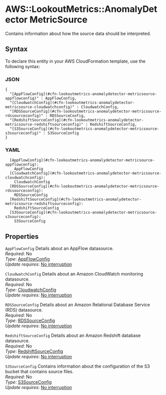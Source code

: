 # AWS::LookoutMetrics::AnomalyDetector MetricSource<a name="aws-properties-lookoutmetrics-anomalydetector-metricsource"></a>

Contains information about how the source data should be interpreted\.

## Syntax<a name="aws-properties-lookoutmetrics-anomalydetector-metricsource-syntax"></a>

To declare this entity in your AWS CloudFormation template, use the following syntax:

### JSON<a name="aws-properties-lookoutmetrics-anomalydetector-metricsource-syntax.json"></a>

```
{
  "[AppFlowConfig](#cfn-lookoutmetrics-anomalydetector-metricsource-appflowconfig)" : AppFlowConfig,
  "[CloudwatchConfig](#cfn-lookoutmetrics-anomalydetector-metricsource-cloudwatchconfig)" : CloudwatchConfig,
  "[RDSSourceConfig](#cfn-lookoutmetrics-anomalydetector-metricsource-rdssourceconfig)" : RDSSourceConfig,
  "[RedshiftSourceConfig](#cfn-lookoutmetrics-anomalydetector-metricsource-redshiftsourceconfig)" : RedshiftSourceConfig,
  "[S3SourceConfig](#cfn-lookoutmetrics-anomalydetector-metricsource-s3sourceconfig)" : S3SourceConfig
}
```

### YAML<a name="aws-properties-lookoutmetrics-anomalydetector-metricsource-syntax.yaml"></a>

```
  [AppFlowConfig](#cfn-lookoutmetrics-anomalydetector-metricsource-appflowconfig): 
    AppFlowConfig
  [CloudwatchConfig](#cfn-lookoutmetrics-anomalydetector-metricsource-cloudwatchconfig): 
    CloudwatchConfig
  [RDSSourceConfig](#cfn-lookoutmetrics-anomalydetector-metricsource-rdssourceconfig): 
    RDSSourceConfig
  [RedshiftSourceConfig](#cfn-lookoutmetrics-anomalydetector-metricsource-redshiftsourceconfig): 
    RedshiftSourceConfig
  [S3SourceConfig](#cfn-lookoutmetrics-anomalydetector-metricsource-s3sourceconfig): 
    S3SourceConfig
```

## Properties<a name="aws-properties-lookoutmetrics-anomalydetector-metricsource-properties"></a>

`AppFlowConfig`  <a name="cfn-lookoutmetrics-anomalydetector-metricsource-appflowconfig"></a>
Details about an AppFlow datasource\.  
*Required*: No  
*Type*: [AppFlowConfig](aws-properties-lookoutmetrics-anomalydetector-appflowconfig.md)  
*Update requires*: [No interruption](https://docs.aws.amazon.com/AWSCloudFormation/latest/UserGuide/using-cfn-updating-stacks-update-behaviors.html#update-no-interrupt)

`CloudwatchConfig`  <a name="cfn-lookoutmetrics-anomalydetector-metricsource-cloudwatchconfig"></a>
Details about an Amazon CloudWatch monitoring datasource\.  
*Required*: No  
*Type*: [CloudwatchConfig](aws-properties-lookoutmetrics-anomalydetector-cloudwatchconfig.md)  
*Update requires*: [No interruption](https://docs.aws.amazon.com/AWSCloudFormation/latest/UserGuide/using-cfn-updating-stacks-update-behaviors.html#update-no-interrupt)

`RDSSourceConfig`  <a name="cfn-lookoutmetrics-anomalydetector-metricsource-rdssourceconfig"></a>
Details about an Amazon Relational Database Service \(RDS\) datasource\.  
*Required*: No  
*Type*: [RDSSourceConfig](aws-properties-lookoutmetrics-anomalydetector-rdssourceconfig.md)  
*Update requires*: [No interruption](https://docs.aws.amazon.com/AWSCloudFormation/latest/UserGuide/using-cfn-updating-stacks-update-behaviors.html#update-no-interrupt)

`RedshiftSourceConfig`  <a name="cfn-lookoutmetrics-anomalydetector-metricsource-redshiftsourceconfig"></a>
Details about an Amazon Redshift database datasource\.  
*Required*: No  
*Type*: [RedshiftSourceConfig](aws-properties-lookoutmetrics-anomalydetector-redshiftsourceconfig.md)  
*Update requires*: [No interruption](https://docs.aws.amazon.com/AWSCloudFormation/latest/UserGuide/using-cfn-updating-stacks-update-behaviors.html#update-no-interrupt)

`S3SourceConfig`  <a name="cfn-lookoutmetrics-anomalydetector-metricsource-s3sourceconfig"></a>
Contains information about the configuration of the S3 bucket that contains source files\.  
*Required*: No  
*Type*: [S3SourceConfig](aws-properties-lookoutmetrics-anomalydetector-s3sourceconfig.md)  
*Update requires*: [No interruption](https://docs.aws.amazon.com/AWSCloudFormation/latest/UserGuide/using-cfn-updating-stacks-update-behaviors.html#update-no-interrupt)